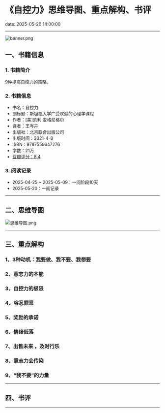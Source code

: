 # 《自控力》思维导图、重点解构、书评

date: 2025-05-20 14:00:00

---

![banner.png](https://s21.ax1x.com/2025/05/20/pExM1i9.png)

## 一、书籍信息

### 1. 书籍简介

9种提高自控力的策略。

### 2. 书籍信息

- 书名：自控力
- 副标题：斯坦福大学广受欢迎的心理学课程
- 作者：[美]凯利·麦格尼格尔
- 译者：王岑卉
- 出版社：北京联合出版公司
- 出版时间：2021-4-8
- ISBN：9787559647276
- 字数：21万
- [豆瓣评分：8.4](https://book.douban.com/subject/35377300/)

### 3. 阅读记录

- 2025-04-25 ~ 2025-05-09：一阅阶段10天
- 2025-05-20：一阅记录

---

## 二、思维导图

![思维导图.png](https://s21.ax1x.com/2025/04/21/pE5M6OK.png)

---

## 三、重点解构

### 1、3种动机：我要做、我不要、我想要

### 2、意志力的本能

### 3、自控力的极限

### 4、容忍罪恶

### 5、奖励的承诺

### 6、情绪低落

### 7、出售未来 ，及时行乐

### 8、意志力会传染

### 9、“我不要”的力量

---

## 四、书评


---
